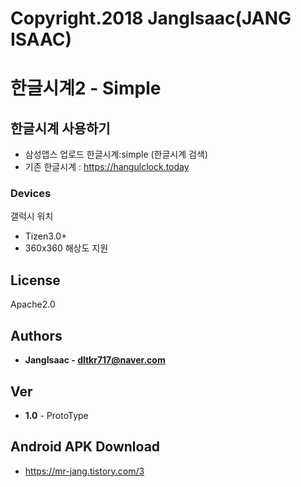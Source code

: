 # Copyright.2018 JangIsaac(JANG ISAAC)

# 한글시계2 - Simple

## 한글시계 사용하기
+ 삼성앱스 업로드 한글시계:simple (한글시계 검색)
+ 기존 한글시계 : https://hangulclock.today

### Devices
갤럭시 워치
+ Tizen3.0+
+ 360x360 해상도 지원

## License
Apache2.0

## Authors
* **JangIsaac - dltkr717@naver.com**

## Ver
* **1.0** - ProtoType

## Android APK Download
* https://mr-jang.tistory.com/3

